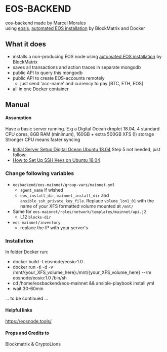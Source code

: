 # EOS-BACKEND
eos-backend made by Marcel Morales  
using [eosjs](https://github.com/EOSIO/eosjs), [automated EOS installation](https://github.com/BlockMatrixNetwork/eos-mainnet) by BlockMatrix and Docker

## What it does
* installs a non-producing EOS node using [automated EOS installation](https://github.com/BlockMatrixNetwork/eos-mainnet) by BlockMatrix
* saves all transactions and action traces in separate mongodb
* public API to query this mongodb
* public API to create EOS-accounts remotely
    * just send 'acc-name' and currency to pay [BTC, ETH, EOS]
* all in one Docker container

## Manual

#### Assumption
Have a basic server running. E.g a Digital Ocean droplet 18.04, 4 standard CPU cores, 8GB RAM (minimum), 160GB + extra 500GB XFS (!) storage  
Stronger CPU means faster syncing
* [Initial Server Setup Digital Ocean Ubuntu 18.04](https://www.digitalocean.com/community/tutorials/initial-server-setup-with-ubuntu-18-04) Step 5 not needed, just follow:
* [How to Set Up SSH Keys on Ubuntu 18.04](https://www.digitalocean.com/community/tutorials/how-to-set-up-ssh-keys-on-ubuntu-1804)

### Change following variables
* `eosbackend/eos-mainnet/group-vars/mainnet.yml`
    * `agent_name` if wished  
    * `eos_install_dir`, `mainnet_install_dir` and `ansible_ssh_private_key_file`. Replace `volume_lon1_01` with the name of your XFS formatted volume mounted at `/mnt/`  
* Same for `eos-mainnet/roles/network/templates/mainnet/api.j2` 
    * L12 `blocks-dir`  
* `eos-mainnet/inventory`
    *  replace the IP with your server's

### Installation

In folder Docker run:

* docker build -t eosnode/eosio:1.0 .
* docker run -ti -d -v /mnt/{your_XFS_volume_here}:/mnt/{your_XFS_volume_here} --rm eosnode/eosio:1.0 /bin/sh
* cd /home/eosbackend/eos-mainnet && ansible-playbook install yml
* wait 30-60min

... to be continued ...

#### Helpful links
https://eosnode.tools/

#### Props and Credits to
Blockmatrix & CryptoLions